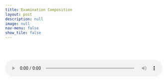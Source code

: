 ```yaml
---
title: Examination Composition
layout: post
description: null
image: null
nav-menu: false
show_tile: false
---
```


<audio controls style="width: 100%; margin: 50px 0px 0px 0px;">
    <source src="../assets/compositions/examination-composition.wav" type="audio/wav">
    Your browser does not support the audio tag.
</audio>
